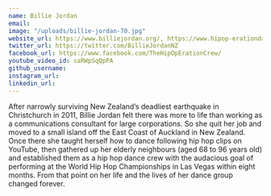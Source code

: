 ```yaml
---
name: Billie Jordan
email: 
image: "/uploads/billie-jordan-70.jpg"
website_url: https://www.billiejordan.org/, https://www.hipop-erationdance.com/
twitter_url: https://twitter.com/BillieJordanNZ
facebook_url: https://www.facebook.com/TheHipOpErationCrew/
youtube_video_id: saRWpSqQpPA
github_username: 
instagram_url: 
linkedin_url: 
---
```


After narrowly surviving New Zealand’s deadliest earthquake in Christchurch in 2011, Billie Jordan felt there was more to life than working as a communications consultant for large corporations. So she quit her job and moved to a small island off the East Coast of Auckland in New Zealand. Once there she taught herself how to dance following hip hop clips on YouTube, then gathered up her elderly neighbours (aged 68 to 96 years old) and established them as a hip hop dance crew with the audacious goal of performing at the World Hip Hop Championships in Las Vegas within eight months. From that point on her life and the lives of her dance group changed forever.
